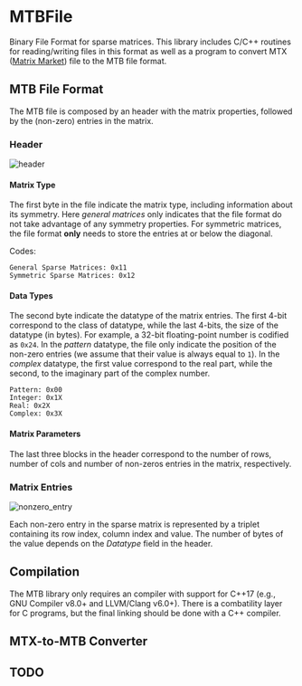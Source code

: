 # MTBFile
Binary File Format for sparse matrices. This library includes C/C++ routines for reading/writing files in this format as well as a program to convert MTX ([Matrix Market](https://math.nist.gov/MatrixMarket/formats.html)) file to the MTB file format. 

## MTB File Format

The MTB file is composed by an header with the matrix properties, followed by the (non-zero) entries in the matrix.

### Header
![header](https://user-images.githubusercontent.com/38725499/162941435-cec2a15f-c819-4a73-88ac-d744f2c8de7f.png)

#### Matrix Type

The first byte in the file indicate the matrix type, including information about its symmetry. Here *general matrices* only indicates that the file format do not take advantage of any symmetry properties. For symmetric matrices, the file format **only** needs to store the entries at or below the diagonal. 

Codes:

```
General Sparse Matrices: 0x11
Symmetric Sparse Matrices: 0x12

```

#### Data Types

The second byte indicate the datatype of the matrix entries. The first 4-bit correspond to the class of datatype, while the last 4-bits, the size of the datatype (in bytes). For example, a 32-bit floating-point number is codified as `0x24`. In the *pattern* datatype, the file only indicate the position of the non-zero entries (we assume that their value is always equal to `1`). In the *complex* datatype, the first value correspond to the real part, while the second, to the imaginary part of the complex number.

```
Pattern: 0x00
Integer: 0x1X
Real: 0x2X
Complex: 0x3X 

```
#### Matrix Parameters

The last three blocks in the header correspond to the number of rows, number of cols and number of non-zeros entries in the matrix, respectively. 

### Matrix Entries

![nonzero_entry](https://user-images.githubusercontent.com/38725499/162927986-a489a093-8057-4f55-a19a-93d9f3402252.png)

Each non-zero entry in the sparse matrix is represented by a triplet containing its row index, column index and value. The number of bytes of the value depends on the *Datatype* field in the header.

## Compilation

The MTB library only requires an compiler with support for C++17 (e.g., GNU Compiler v8.0+ and LLVM/Clang v6.0+). There is a combatility layer for C programs, but the final linking should be done with a C++ compiler. 

## MTX-to-MTB Converter

## TODO